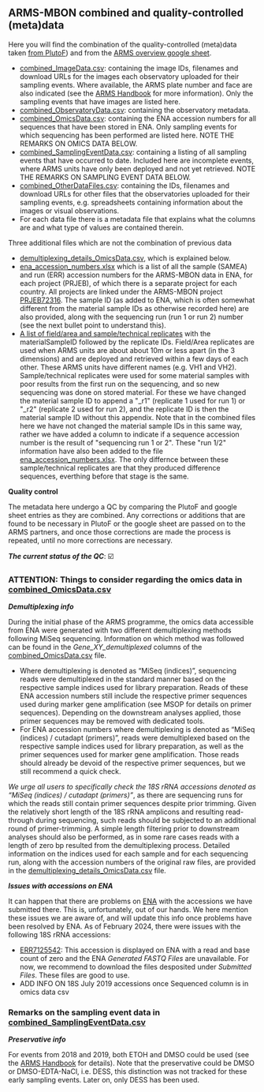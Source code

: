## ARMS-MBON combined and quality-controlled (meta)data

Here you will find the combination of the quality-controlled (meta)data taken [from PlutoF](https://github.com/arms-mbon/data_workspace/tree/main/qualitycontrolled_data/from_plutof)) and from the [ARMS overview google sheet](https://github.com/arms-mbon/data_workspace/tree/main/qualitycontrolled_data/from_gs).

* [combined_ImageData.csv](https://github.com/arms-mbon/data_workspace/tree/main/qualitycontrolled_data/combined/combined_ImageData.csv): containing the image IDs, filenames and download URLs for the images each observatory uploaded for their sampling events. Where available, the ARMS plate number and face are also indicated (see the [ARMS Handbook](https://github.com/arms-mbon/documentation/tree/main/armsmbon_handbook) for more information). Only the sampling events that have images are listed here.  
* [combined_ObservatoryData.csv](https://github.com/arms-mbon/data_workspace/tree/main/qualitycontrolled_data/combined/combined_ObservatoryData.csv): containing the observatory metadata.
* [combined_OmicsData.csv](https://github.com/arms-mbon/data_workspace/tree/main/qualitycontrolled_data/combined/combined_OmicsData.csv): containing the ENA accession numbers for all sequences that have been stored in ENA. Only sampling events for which sequencing has been performed are listed here. NOTE THE REMARKS ON OMICS DATA BELOW.
* [combined_SamplingEventData.csv](https://github.com/arms-mbon/data_workspace/tree/main/qualitycontrolled_data/combined/combined_SamplingEventData.csv): containing a listing of all sampling events that have occurred to date. Included here are incomplete events, where ARMS units have only been deployed and not yet retrieved. NOTE THE REMARKS ON SAMPLING EVENT DATA BELOW.
*  [combined_OtherDataFiles.csv](https://github.com/arms-mbon/data_workspace/tree/main/qualitycontrolled_data/combined/combined_OtherDataFiles.csv): containing the IDs, filenames and download URLs for other files that the observatories uploaded for their sampling events, e.g. spreadsheets containing information about the images or visual observations.
*  For each data file there is a metadata file that explains what the columns are and what type of values are contained therein.

Three additional files which are not the combination of previous data 
*  [demultiplexing_details_OmicsData.csv](https://github.com/arms-mbon/data_workspace/blob/main/qualitycontrolled_data/combined/demultiplexing_details_OmicsData.csv), which is explained below.
*  [ena_accession_numbers.xlsx](https://github.com/arms-mbon/data_workspace/blob/main/qualitycontrolled_data/combined/ena_accession_numbers.xlsx) which is a list of all the sample (SAMEA) and run (ERR) accession numbers for the ARMS-MBON data in ENA, for each project (PRJEB), of which there is a separate project for each country. All projects are linked under the ARMS-MBON project [PRJEB72316](https://www.ebi.ac.uk/ena/browser/view/prjeb72316). The sample ID (as added to ENA, which is often somewhat different from the material sample IDs as otherwise recorded here) are also provided, along with the sequencing run (run 1 or run 2) number (see the next bullet point to understand this).
*  [A list of field/area and sample/technical replicates](https://github.com/arms-mbon/data_workspace/blob/main/qualitycontrolled_data/combined/replicates_list.csv) with the materialSampleID followed by the replicate IDs. Field/Area replicates are used when ARMS units are about about 10m or less apart (in the 3 dimensions) and are deployed and retrieved within a few days of each other. These ARMS units have different names (e.g. VH1 and VH2). Sample/technical replicates were used for some material samples with poor results from the first run on the sequencing, and so new sequencing was done on stored material. For these we have changed the material sample ID to append a "_r1" (replicate 1 used for run 1) or "_r2" (replicate 2 used for run 2), and the replicate ID is then the material sample ID without this appendix. Note that in the combined files here we have not changed the material sample IDs in this same way, rather we have added a column to indicate if a sequence accession number is the result of "sequencing run 1 or 2". These "run 1/2" information have also been added to the file [ena_accession_numbers.xlsx](https://github.com/arms-mbon/data_workspace/blob/main/qualitycontrolled_data/combined/ena_accession_numbers.xlsx). The only differnce between these sample/technical replicates are that they produced difference sequences, everthing before that stage is the same. 

**Quality control**

The metadata here undergo a QC by comparing the PlutoF and google sheet entries as they are combined. Any corrections or additions that are found to be necessary in PlutoF or the google sheet are passed on to the ARMS partners, and once those corrections are made the process is repeated, until no more corrections are necessary. 

_**The current status of the QC**_: :ballot_box_with_check: 

<!---The current status of the QC_: :ballot_box_with_check: :repeat: -->

### ATTENTION: Things to consider regarding the omics data in [combined_OmicsData.csv](https://github.com/arms-mbon/data_workspace/tree/main/qualitycontrolled_data/combined/combined_OmicsData.csv)

***Demultiplexing info***

During the initial phase of the ARMS programme, the omics data accessible from ENA were generated with two different demultiplexing methods following MiSeq sequencing. Information on which method was followed can be found in the *Gene_XY_demultiplexed* columns of the [combined_OmicsData.csv](https://github.com/arms-mbon/data_workspace/tree/main/qualitycontrolled_data/combined/combined_OmicsData.csv) file. 
* Where demultiplexing is denoted as “MiSeq (indices)”, sequencing reads were demultiplexed in the standard manner based on the respective sample indices used for library preparation. Reads of these ENA accession numbers still include the respective primer sequences used during marker gene amplification (see MSOP for details on primer sequences). Depending on the downstream analyses applied, those primer sequences may be removed with dedicated tools.
* For ENA accession numbers where demultiplexing is denoted as “MiSeq (indices) / cutadapt (primers)”, reads were demultiplexed based on the respective sample indices used for library preparation, as well as the primer sequences used for marker gene amplification. Those reads should already be devoid of the respective primer sequences, but we still recommend a quick check.

*We urge all users to specifically check the 18S rRNA accessions denoted as “MiSeq (indices) / cutadapt (primers)”*, as there are sequencing runs for which the reads still contain primer sequences despite prior trimming. Given the relatively short length of the 18S rRNA amplicons and resulting read-through during sequencing, such reads should be subjected to an additional round of primer-trimming. A simple length filtering prior to downstream analyses should also be performed, as in some rare cases reads with a length of zero bp resulted from the demultiplexing process. Detailed information on the indices used for each sample and for each sequencing run, along with the accession numbers of the original raw files, are provided in the [demultiplexing_details_OmicsData.csv](https://github.com/arms-mbon/data_workspace/blob/main/qualitycontrolled_data/combined/demultiplexing_details_OmicsData.csv) file.

***Issues with accessions on ENA***

It can happen that there are problems on [ENA](https://www.ebi.ac.uk/ena/browser/home) with the accessions we have submitted there. This is, unfortunately, out of our hands. We here mention these issues we are aware of, and will update this info once problems have been resolved by ENA. As of February 2024, there were issues with the following 18S rRNA accessions:
* [ERR7125542](https://www.ebi.ac.uk/ena/browser/view/ERR7125542): This accession is displayed on ENA with a read and base count of zero and the ENA *Generated FASTQ Files* are unavailable. For now, we recommend to download the files desposited under *Submitted Files*. These files are good to use.
* ADD INFO ON 18S July 2019 accessions once Sequenced column is in omics data csv

### Remarks on the sampling event data in [combined_SamplingEventData.csv](https://github.com/arms-mbon/data_workspace/blob/main/qualitycontrolled_data/combined/combined_SamplingEventData.csv)

***Preservative info***

For events from 2018 and 2019, both ETOH and DMSO could be used (see the [ARMS Handbook](https://github.com/arms-mbon/documentation/tree/main/armsmbon_handbook) for details). Note that the preservative could be DMSO or DMSO-EDTA-NaCl, i.e. DESS, this distinction was not tracked for these early sampling events. Later on, only DESS has been used. 
